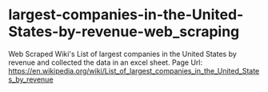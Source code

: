 # largest-companies-in-the-United-States-by-revenue-web_scraping
Web Scraped Wiki's List of largest companies in the United States by revenue and collected 
the data in an excel sheet.
Page Url: https://en.wikipedia.org/wiki/List_of_largest_companies_in_the_United_States_by_revenue
